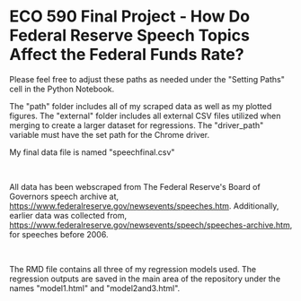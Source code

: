 # ECO 590 Final Project - How Do Federal Reserve Speech Topics Affect the Federal Funds Rate?

Please feel free to adjust these paths as needed under the "Setting Paths" cell in the Python Notebook.

The "path" folder includes all of my scraped data as well as my plotted figures.
The "external" folder includes all external CSV files utilized when merging to create a larger dataset for regressions.
The "driver_path" variable must have the set path for the Chrome driver.

My final data file is named "speechfinal.csv"

<br>

All data has been webscraped from The Federal Reserve's Board of Governors speech archive at, https://www.federalreserve.gov/newsevents/speeches.htm.
Additionally, earlier data was collected from, https://www.federalreserve.gov/newsevents/speech/speeches-archive.htm, for speeches before 2006.


<br>

The RMD file contains all three of my regression models used. The regression outputs are saved in the main area of the repository under the names "model1.html" and "model2and3.html".

